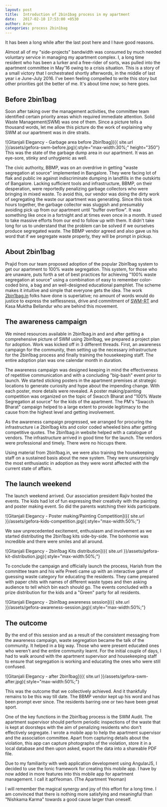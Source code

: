 ```yaml
---
layout: post
title:  Introduction of 2bin1bag process in my apartment
date:   2017-02-10 17:53:00 +0530
author: Arun
categories: process 2bin1bag
---
```


It has been a long while after the last post here and I have good reasons.

Almost all of my "side-projects" bandwidth was consumed by much needed voluntary service in managing my apartment complex.
I, a long time resident who has been a lurker and a free-rider of sorts, was pulled into the apartment committee 
in May'16 owing to a crisis situation. This is a story of a small victory that I orchestrated shortly afterwords, in the middle of last year i.e June-July 2016. I've been feeling 
compelled to write this story but other priorities got the better of me. It's about time now; so here goes.

## Before 2bin1bag
Soon after taking over the management activities, the committee team identified certain priority areas which required 
immediate attention.
Solid Waste Management(SWM) was one of them. Since a picture tells a thousand words, let me allow this picture do the work of explaining why SWM at our apartment was in dire straits.

![Gitanjali Elegancy - Garbage area before 2bin1bag]({{ site.url }}/assets/gefora-swm-before.jpg){:style="max-width:30%;" height="350"}
This was the state of the garbage dump area in our apartment. It was an eye-sore, stinky and unhygienic as well.

The civic authority, BBMP, was on an overdrive in getting "waste segregation at source" implemented in Bangalore. They were facing
lot of flak and public ire against indiscriminate dumping in landfills in the outskirts of Bangalore. 
Lacking sufficient tools and infrastructure, BBMP, on their desperation, were reportedly penalizing garbage collectors 
who were bringing in mixed waste. To avoid this, our vendor was doing the dirty work of segregating the waste our apartment 
was generating. Since this took hours together, the garbage collector was sluggish and presumably avoiding pick up from our apartment
 until "buffer overflow". It was something like once in a fortnight and at times even once in a month. It used to take 
 massive efforts from our end to follow up with them. 
 It didn't take long for us to understand that the problem can be solved if we ourselves produce segregated waste. The 
 BBMP vendor agreed and also gave us his word that if we segregate waste properly, they will be prompt in pickup.

## About 2bin1bag
Prajid from our team proposed adoption of the popular 2bin1bag system to get our apartment to 100% waste segregation. 
This system, for those who are unaware, puts forth a set of best practices for achieving "100% waste
segregation at source" using a combination of easy to remember color-coded bins, a bag and an well-designed educational 
pamphlet. 
The scheme makes it intuitive and simple that everyone gets the idea. The work [2bin1bag.in](http://2bin1bag.in) 
folks have done is superlative; no amount of words would do justice to express the selflessness, drive and commitment
of [SWM-RT](http://swmrt.com/) and Kasa Muktha Bellandur who are behind this movement.

## The awareness campaign
We mined resources available in 2bin1bag.in and and after getting a comprehensive picture of SWM using 2bin1bag, we 
prepared a project plan for adoption. Work was kicked off in 3 different threads. First, an awareness campaign for the 
community, then setting up the necessary infrastructure for the 2bin1bag process and finally training the housekeeping 
staff. The entire adoption plan was one calendar month in duration.

The awareness campaign was designed keeping in mind the effectiveness of repetitive communication and with a concluding 
"big-bash" event
 prior to launch. We started sticking posters in the apartment premises at strategic locations to generate curiosity and 
 hype about the impending change. With each poster, more details were revealed. A poster making/painting competition 
 was organized on the topic of 
 Swacch Bharat and "100% Waste Segregation at source" for the kids of the apartment. The PM's "Swacch Bharat" campaign 
 helped to a large extent to provide legitimacy to the cause from the highest level and getting involvement.

As the awareness campaign progressed, we arranged for procuring the infrastructure i.e 2bin1bag kits and color coded 
wheeled bins after getting competitive quotes. The 2bin1bag.in website helped with a catalogue of vendors.
The infrastructure arrived in good time for the launch. The vendors were professional and timely. There were no hiccups
there.

Using material from 2bin1bag.in, we were also training the housekeeping staff on a sustained basis about the new system. 
They were unsurprisingly the most enthusiastic in adoption as they were worst affected with the current state of affairs.

## The launch weekend
The launch weekend arrived. Our association president Rajiv hosted the events. The kids had lot of fun expressing their 
creativity with the painting and poster making event. So did the parents watching their kids participate.
 
 ![Gitanjali Elegancy - Poster making/Painting Competition]({{ site.url }}/assets/gefora-kids-competition.jpg){:style="max-width:50%;"}
 
We saw unprecedented excitement, enthusiasm and involvement as we started distributing the 2bin1bag kits side-by-side. 
The bonhomie was incredible and there were smiles and all around.

 ![Gitanjali Elegancy - 2bin1bag Kits distribution]({{ site.url }}/assets/gefora-kit-distribution.jpg){:style="max-width:50%;"}

To conclude the campaign and officially launch the process, Harish from the committee team and his wife Preeti 
came up with an interactive game of guessing waste category for educating the residents. They came prepared with
 paper chits with names of different waste types and then asking audience to tell which bin each should go. The events 
 concluded with a prize distribution for the kids and a "Green" party for all residents.
 
  ![Gitanjali Elegancy - 2bin1bag awareness session]({{ site.url }}/assets/gefora-awareness-session.jpg){:style="max-width:50%;"}
 
## The outcome 
 By the end of this session and as a result of the consistent messaging from the awareness campaign, waste segregation 
 became the talk of the community. It helped in a big
way. Those who were present educated ones who weren't and the entire community learnt. For the initial couple of days, 
I had to walk around with the 
apartment supervisor and housekeeping staff to ensure that segregation is working and educating the ones who were still confused.

 ![Gitanjali Elegancy - after 2bin1bag]({{ site.url }}/assets/gefora-swm-after.jpg){:style="max-width:50%;"}

This was the outcome that we collectively achieved. And it thankfully remains to be this way till date. 
The BBMP vendor kept up his word and has been prompt ever since. The residents barring one or two have been great sport.

One of the key functions in the 2bin1bag process is the SWM Audit. The apartment supervisor should perform 
periodic inspections of the waste that is kept at doorsteps with the aim of penalizing residents who don't effectively 
segregate. I wrote a mobile app to help the apartment supervisor and the association committee. 
Apart from capturing details about the violation, this app can capture 
photographs of the violation, store it in a local database and then upon asked, export the data into a shareable PDF 
file.

Due to my familiarity with web application development using AngularJS, I decided to use the Ionic framework for creating
this mobile app. I have by now added in more features into this mobile app for apartment management. I call 
it aptYeoman. (The Apartment Yeoman)

I will remember the magical synergy and joy of this effort for a long time. I am convinced that there is nothing more 
satisfying and meaningful than "Nishkama Karma" towards a good cause larger than oneself.
